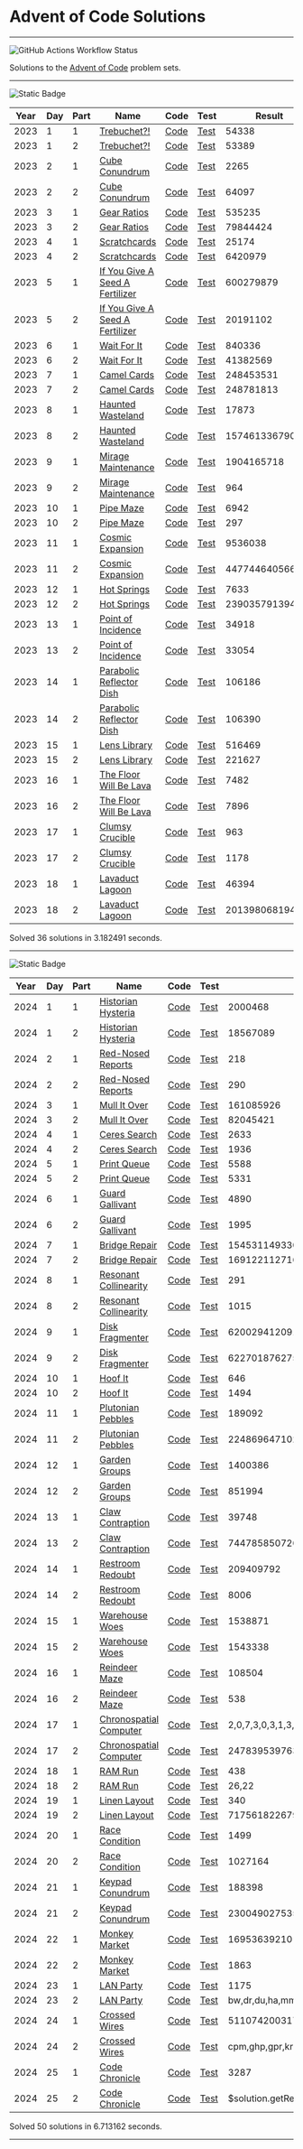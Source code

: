 # Advent of Code Solutions

---
![GitHub Actions Workflow Status](https://img.shields.io/github/actions/workflow/status/Viinyard/adventofcode/build.yml?branch=master&style=for-the-badge&label=Build%20and%20test)

Solutions to the [Advent of Code](https://adventofcode.com/) problem sets.

---

  
![Static Badge](https://img.shields.io/badge/aoc-2023-yellow?style=for-the-badge&logo=adventofcode&label=36)

| Year | Day | Part | Name | Code | Test | Result | Time (ms) |
|------|-----|------|------|------|------|--------|-----------|
| 2023 | 1 | 1 | [Trebuchet?!](https://adventofcode.com/2023/day/1) | [Code](solutions/src/main/java/dev/vinyard/adventofcode/soluce/year2023/day1/Day1Part1Solution.java) | [Test](solutions/src/test/java/dev/vinyard/adventofcode/soluce/year2023/day1/Day1Part1SolutionTest.java) | 54338 | 2.174432 |
| 2023 | 1 | 2 | [Trebuchet?!](https://adventofcode.com/2023/day/1) | [Code](solutions/src/main/java/dev/vinyard/adventofcode/soluce/year2023/day1/Day1Part2Solution.java) | [Test](solutions/src/test/java/dev/vinyard/adventofcode/soluce/year2023/day1/Day1Part2SolutionTest.java) | 53389 | 12.423332 |
| 2023 | 2 | 1 | [Cube Conundrum](https://adventofcode.com/2023/day/2) | [Code](solutions/src/main/java/dev/vinyard/adventofcode/soluce/year2023/day2/Day2Part1Solution.java) | [Test](solutions/src/test/java/dev/vinyard/adventofcode/soluce/year2023/day2/Day2Part1SolutionTest.java) | 2265 | 2.640797 |
| 2023 | 2 | 2 | [Cube Conundrum](https://adventofcode.com/2023/day/2) | [Code](solutions/src/main/java/dev/vinyard/adventofcode/soluce/year2023/day2/Day2Part2Solution.java) | [Test](solutions/src/test/java/dev/vinyard/adventofcode/soluce/year2023/day2/Day2Part2SolutionTest.java) | 64097 | 2.372564 |
| 2023 | 3 | 1 | [Gear Ratios](https://adventofcode.com/2023/day/3) | [Code](solutions/src/main/java/dev/vinyard/adventofcode/soluce/year2023/day3/Day3Part1Solution.java) | [Test](solutions/src/test/java/dev/vinyard/adventofcode/soluce/year2023/day3/Day3Part1SolutionTest.java) | 535235 | 14.186502 |
| 2023 | 3 | 2 | [Gear Ratios](https://adventofcode.com/2023/day/3) | [Code](solutions/src/main/java/dev/vinyard/adventofcode/soluce/year2023/day3/Day3Part2Solution.java) | [Test](solutions/src/test/java/dev/vinyard/adventofcode/soluce/year2023/day3/Day3Part2SolutionTest.java) | 79844424 | 9.960269 |
| 2023 | 4 | 1 | [Scratchcards](https://adventofcode.com/2023/day/4) | [Code](solutions/src/main/java/dev/vinyard/adventofcode/soluce/year2023/day4/Day4Part1Solution.java) | [Test](solutions/src/test/java/dev/vinyard/adventofcode/soluce/year2023/day4/Day4Part1SolutionTest.java) | 25174 | 2.69038 |
| 2023 | 4 | 2 | [Scratchcards](https://adventofcode.com/2023/day/4) | [Code](solutions/src/main/java/dev/vinyard/adventofcode/soluce/year2023/day4/Day4Part2Solution.java) | [Test](solutions/src/test/java/dev/vinyard/adventofcode/soluce/year2023/day4/Day4Part2SolutionTest.java) | 6420979 | 2.841554 |
| 2023 | 5 | 1 | [If You Give A Seed A Fertilizer](https://adventofcode.com/2023/day/5) | [Code](solutions/src/main/java/dev/vinyard/adventofcode/soluce/year2023/day5/Day5Part1Solution.java) | [Test](solutions/src/test/java/dev/vinyard/adventofcode/soluce/year2023/day5/Day5Part1SolutionTest.java) | 600279879 | 0.869863 |
| 2023 | 5 | 2 | [If You Give A Seed A Fertilizer](https://adventofcode.com/2023/day/5) | [Code](solutions/src/main/java/dev/vinyard/adventofcode/soluce/year2023/day5/Day5Part2Solution.java) | [Test](solutions/src/test/java/dev/vinyard/adventofcode/soluce/year2023/day5/Day5Part2SolutionTest.java) | 20191102 | 0.895622 |
| 2023 | 6 | 1 | [Wait For It](https://adventofcode.com/2023/day/6) | [Code](solutions/src/main/java/dev/vinyard/adventofcode/soluce/year2023/day6/Day6Part1Solution.java) | [Test](solutions/src/test/java/dev/vinyard/adventofcode/soluce/year2023/day6/Day6Part1SolutionTest.java) | 840336 | 0.100138 |
| 2023 | 6 | 2 | [Wait For It](https://adventofcode.com/2023/day/6) | [Code](solutions/src/main/java/dev/vinyard/adventofcode/soluce/year2023/day6/Day6Part2Solution.java) | [Test](solutions/src/test/java/dev/vinyard/adventofcode/soluce/year2023/day6/Day6Part2SolutionTest.java) | 41382569 | 387.952017 |
| 2023 | 7 | 1 | [Camel Cards](https://adventofcode.com/2023/day/7) | [Code](solutions/src/main/java/dev/vinyard/adventofcode/soluce/year2023/day7/Day7Part1Solution.java) | [Test](solutions/src/test/java/dev/vinyard/adventofcode/soluce/year2023/day7/Day7Part1SolutionTest.java) | 248453531 | 28.007838 |
| 2023 | 7 | 2 | [Camel Cards](https://adventofcode.com/2023/day/7) | [Code](solutions/src/main/java/dev/vinyard/adventofcode/soluce/year2023/day7/Day7Part2Solution.java) | [Test](solutions/src/test/java/dev/vinyard/adventofcode/soluce/year2023/day7/Day7Part2SolutionTest.java) | 248781813 | 14.377661 |
| 2023 | 8 | 1 | [Haunted Wasteland](https://adventofcode.com/2023/day/8) | [Code](solutions/src/main/java/dev/vinyard/adventofcode/soluce/year2023/day8/Day8Part1Solution.java) | [Test](solutions/src/test/java/dev/vinyard/adventofcode/soluce/year2023/day8/Day8Part1SolutionTest.java) | 17873 | 2.318091 |
| 2023 | 8 | 2 | [Haunted Wasteland](https://adventofcode.com/2023/day/8) | [Code](solutions/src/main/java/dev/vinyard/adventofcode/soluce/year2023/day8/Day8Part2Solution.java) | [Test](solutions/src/test/java/dev/vinyard/adventofcode/soluce/year2023/day8/Day8Part2SolutionTest.java) | 15746133679061 | 4.799965 |
| 2023 | 9 | 1 | [Mirage Maintenance](https://adventofcode.com/2023/day/9) | [Code](solutions/src/main/java/dev/vinyard/adventofcode/soluce/year2023/day9/Day9Part1Solution.java) | [Test](solutions/src/test/java/dev/vinyard/adventofcode/soluce/year2023/day9/Day9Part1SolutionTest.java) | 1904165718 | 17.058033 |
| 2023 | 9 | 2 | [Mirage Maintenance](https://adventofcode.com/2023/day/9) | [Code](solutions/src/main/java/dev/vinyard/adventofcode/soluce/year2023/day9/Day9Part2Solution.java) | [Test](solutions/src/test/java/dev/vinyard/adventofcode/soluce/year2023/day9/Day9Part2SolutionTest.java) | 964 | 10.945879 |
| 2023 | 10 | 1 | [Pipe Maze](https://adventofcode.com/2023/day/10) | [Code](solutions/src/main/java/dev/vinyard/adventofcode/soluce/year2023/day10/Day10Part1Solution.java) | [Test](solutions/src/test/java/dev/vinyard/adventofcode/soluce/year2023/day10/Day10Part1SolutionTest.java) | 6942 | 109.178036 |
| 2023 | 10 | 2 | [Pipe Maze](https://adventofcode.com/2023/day/10) | [Code](solutions/src/main/java/dev/vinyard/adventofcode/soluce/year2023/day10/Day10Part2Solution.java) | [Test](solutions/src/test/java/dev/vinyard/adventofcode/soluce/year2023/day10/Day10Part2SolutionTest.java) | 297 | 227.964448 |
| 2023 | 11 | 1 | [Cosmic Expansion](https://adventofcode.com/2023/day/11) | [Code](solutions/src/main/java/dev/vinyard/adventofcode/soluce/year2023/day11/Day11Part1Solution.java) | [Test](solutions/src/test/java/dev/vinyard/adventofcode/soluce/year2023/day11/Day11Part1SolutionTest.java) | 9536038 | 68.246624 |
| 2023 | 11 | 2 | [Cosmic Expansion](https://adventofcode.com/2023/day/11) | [Code](solutions/src/main/java/dev/vinyard/adventofcode/soluce/year2023/day11/Day11Part2Solution.java) | [Test](solutions/src/test/java/dev/vinyard/adventofcode/soluce/year2023/day11/Day11Part2SolutionTest.java) | 447744640566 | 67.186203 |
| 2023 | 12 | 1 | [Hot Springs](https://adventofcode.com/2023/day/12) | [Code](solutions/src/main/java/dev/vinyard/adventofcode/soluce/year2023/day12/Day12Part1Solution.java) | [Test](solutions/src/test/java/dev/vinyard/adventofcode/soluce/year2023/day12/Day12Part1SolutionTest.java) | 7633 | 41.596395 |
| 2023 | 12 | 2 | [Hot Springs](https://adventofcode.com/2023/day/12) | [Code](solutions/src/main/java/dev/vinyard/adventofcode/soluce/year2023/day12/Day12Part2Solution.java) | [Test](solutions/src/test/java/dev/vinyard/adventofcode/soluce/year2023/day12/Day12Part2SolutionTest.java) | 23903579139437 | 285.616442 |
| 2023 | 13 | 1 | [Point of Incidence](https://adventofcode.com/2023/day/13) | [Code](solutions/src/main/java/dev/vinyard/adventofcode/soluce/year2023/day13/Day13Part1Solution.java) | [Test](solutions/src/test/java/dev/vinyard/adventofcode/soluce/year2023/day13/Day13Part1SolutionTest.java) | 34918 | 57.660351 |
| 2023 | 13 | 2 | [Point of Incidence](https://adventofcode.com/2023/day/13) | [Code](solutions/src/main/java/dev/vinyard/adventofcode/soluce/year2023/day13/Day13Part2Solution.java) | [Test](solutions/src/test/java/dev/vinyard/adventofcode/soluce/year2023/day13/Day13Part2SolutionTest.java) | 33054 | 59.031695 |
| 2023 | 14 | 1 | [Parabolic Reflector Dish](https://adventofcode.com/2023/day/14) | [Code](solutions/src/main/java/dev/vinyard/adventofcode/soluce/year2023/day14/Day14Part1Solution.java) | [Test](solutions/src/test/java/dev/vinyard/adventofcode/soluce/year2023/day14/Day14Part1SolutionTest.java) | 106186 | 27.477471 |
| 2023 | 14 | 2 | [Parabolic Reflector Dish](https://adventofcode.com/2023/day/14) | [Code](solutions/src/main/java/dev/vinyard/adventofcode/soluce/year2023/day14/Day14Part2Solution.java) | [Test](solutions/src/test/java/dev/vinyard/adventofcode/soluce/year2023/day14/Day14Part2SolutionTest.java) | 106390 | 297.715176 |
| 2023 | 15 | 1 | [Lens Library](https://adventofcode.com/2023/day/15) | [Code](solutions/src/main/java/dev/vinyard/adventofcode/soluce/year2023/day15/Day15Part1Solution.java) | [Test](solutions/src/test/java/dev/vinyard/adventofcode/soluce/year2023/day15/Day15Part1SolutionTest.java) | 516469 | 4.55985 |
| 2023 | 15 | 2 | [Lens Library](https://adventofcode.com/2023/day/15) | [Code](solutions/src/main/java/dev/vinyard/adventofcode/soluce/year2023/day15/Day15Part2Solution.java) | [Test](solutions/src/test/java/dev/vinyard/adventofcode/soluce/year2023/day15/Day15Part2SolutionTest.java) | 221627 | 4.321272 |
| 2023 | 16 | 1 | [The Floor Will Be Lava](https://adventofcode.com/2023/day/16) | [Code](solutions/src/main/java/dev/vinyard/adventofcode/soluce/year2023/day16/Day16Part1Solution.java) | [Test](solutions/src/test/java/dev/vinyard/adventofcode/soluce/year2023/day16/Day16Part1SolutionTest.java) | 7482 | 50.458722 |
| 2023 | 16 | 2 | [The Floor Will Be Lava](https://adventofcode.com/2023/day/16) | [Code](solutions/src/main/java/dev/vinyard/adventofcode/soluce/year2023/day16/Day16Part2Solution.java) | [Test](solutions/src/test/java/dev/vinyard/adventofcode/soluce/year2023/day16/Day16Part2SolutionTest.java) | 7896 | 451.046731 |
| 2023 | 17 | 1 | [Clumsy Crucible](https://adventofcode.com/2023/day/17) | [Code](solutions/src/main/java/dev/vinyard/adventofcode/soluce/year2023/day17/Day17Part1Solution.java) | [Test](solutions/src/test/java/dev/vinyard/adventofcode/soluce/year2023/day17/Day17Part1SolutionTest.java) | 963 | 267.896058 |
| 2023 | 17 | 2 | [Clumsy Crucible](https://adventofcode.com/2023/day/17) | [Code](solutions/src/main/java/dev/vinyard/adventofcode/soluce/year2023/day17/Day17Part2Solution.java) | [Test](solutions/src/test/java/dev/vinyard/adventofcode/soluce/year2023/day17/Day17Part2SolutionTest.java) | 1178 | 643.793325 |
| 2023 | 18 | 1 | [Lavaduct Lagoon](https://adventofcode.com/2023/day/18) | [Code](solutions/src/main/java/dev/vinyard/adventofcode/soluce/year2023/day18/Day18Part1Solution.java) | [Test](solutions/src/test/java/dev/vinyard/adventofcode/soluce/year2023/day18/Day18Part1SolutionTest.java) | 46394 | 1.263291 |
| 2023 | 18 | 2 | [Lavaduct Lagoon](https://adventofcode.com/2023/day/18) | [Code](solutions/src/main/java/dev/vinyard/adventofcode/soluce/year2023/day18/Day18Part2Solution.java) | [Test](solutions/src/test/java/dev/vinyard/adventofcode/soluce/year2023/day18/Day18Part2SolutionTest.java) | 201398068194715 | 0.863751 |

Solved 36 solutions in 3.182491 seconds.

---

   
![Static Badge](https://img.shields.io/badge/aoc-2024-yellow?style=for-the-badge&logo=adventofcode&label=50)

| Year | Day | Part | Name | Code | Test | Result | Time (ms) |
|------|-----|------|------|------|------|--------|-----------|
| 2024 | 1 | 1 | [Historian Hysteria](https://adventofcode.com/2024/day/1) | [Code](solutions/src/main/java/dev/vinyard/adventofcode/soluce/year2024/day1/Day1Part1Solution.java) | [Test](solutions/src/test/java/dev/vinyard/adventofcode/soluce/year2024/day1/Day1Part1SolutionTest.java) | 2000468 | 1.234126 |
| 2024 | 1 | 2 | [Historian Hysteria](https://adventofcode.com/2024/day/1) | [Code](solutions/src/main/java/dev/vinyard/adventofcode/soluce/year2024/day1/Day1Part2Solution.java) | [Test](solutions/src/test/java/dev/vinyard/adventofcode/soluce/year2024/day1/Day1Part2SolutionTest.java) | 18567089 | 0.741853 |
| 2024 | 2 | 1 | [Red-Nosed Reports](https://adventofcode.com/2024/day/2) | [Code](solutions/src/main/java/dev/vinyard/adventofcode/soluce/year2024/day2/Day2Part1Solution.java) | [Test](solutions/src/test/java/dev/vinyard/adventofcode/soluce/year2024/day2/Day2Part1SolutionTest.java) | 218 | 2.908038 |
| 2024 | 2 | 2 | [Red-Nosed Reports](https://adventofcode.com/2024/day/2) | [Code](solutions/src/main/java/dev/vinyard/adventofcode/soluce/year2024/day2/Day2Part2Solution.java) | [Test](solutions/src/test/java/dev/vinyard/adventofcode/soluce/year2024/day2/Day2Part2SolutionTest.java) | 290 | 12.881035 |
| 2024 | 3 | 1 | [Mull It Over](https://adventofcode.com/2024/day/3) | [Code](solutions/src/main/java/dev/vinyard/adventofcode/soluce/year2024/day3/Day3Part1Solution.java) | [Test](solutions/src/test/java/dev/vinyard/adventofcode/soluce/year2024/day3/Day3Part1SolutionTest.java) | 161085926 | 4.852557 |
| 2024 | 3 | 2 | [Mull It Over](https://adventofcode.com/2024/day/3) | [Code](solutions/src/main/java/dev/vinyard/adventofcode/soluce/year2024/day3/Day3Part2Solution.java) | [Test](solutions/src/test/java/dev/vinyard/adventofcode/soluce/year2024/day3/Day3Part2SolutionTest.java) | 82045421 | 3.342243 |
| 2024 | 4 | 1 | [Ceres Search](https://adventofcode.com/2024/day/4) | [Code](solutions/src/main/java/dev/vinyard/adventofcode/soluce/year2024/day4/Day4Part1Solution.java) | [Test](solutions/src/test/java/dev/vinyard/adventofcode/soluce/year2024/day4/Day4Part1SolutionTest.java) | 2633 | 110.282964 |
| 2024 | 4 | 2 | [Ceres Search](https://adventofcode.com/2024/day/4) | [Code](solutions/src/main/java/dev/vinyard/adventofcode/soluce/year2024/day4/Day4Part2Solution.java) | [Test](solutions/src/test/java/dev/vinyard/adventofcode/soluce/year2024/day4/Day4Part2SolutionTest.java) | 1936 | 49.437977 |
| 2024 | 5 | 1 | [Print Queue](https://adventofcode.com/2024/day/5) | [Code](solutions/src/main/java/dev/vinyard/adventofcode/soluce/year2024/day5/Day5Part1Solution.java) | [Test](solutions/src/test/java/dev/vinyard/adventofcode/soluce/year2024/day5/Day5Part1SolutionTest.java) | 5588 | 5.232431 |
| 2024 | 5 | 2 | [Print Queue](https://adventofcode.com/2024/day/5) | [Code](solutions/src/main/java/dev/vinyard/adventofcode/soluce/year2024/day5/Day5Part2Solution.java) | [Test](solutions/src/test/java/dev/vinyard/adventofcode/soluce/year2024/day5/Day5Part2SolutionTest.java) | 5331 | 11.735055 |
| 2024 | 6 | 1 | [Guard Gallivant](https://adventofcode.com/2024/day/6) | [Code](solutions/src/main/java/dev/vinyard/adventofcode/soluce/year2024/day6/Day6Part1Solution.java) | [Test](solutions/src/test/java/dev/vinyard/adventofcode/soluce/year2024/day6/Day6Part1SolutionTest.java) | 4890 | 55.137134 |
| 2024 | 6 | 2 | [Guard Gallivant](https://adventofcode.com/2024/day/6) | [Code](solutions/src/main/java/dev/vinyard/adventofcode/soluce/year2024/day6/Day6Part2Solution.java) | [Test](solutions/src/test/java/dev/vinyard/adventofcode/soluce/year2024/day6/Day6Part2SolutionTest.java) | 1995 | 839.029694 |
| 2024 | 7 | 1 | [Bridge Repair](https://adventofcode.com/2024/day/7) | [Code](solutions/src/main/java/dev/vinyard/adventofcode/soluce/year2024/day7/Day7Part1Solution.java) | [Test](solutions/src/test/java/dev/vinyard/adventofcode/soluce/year2024/day7/Day7Part1SolutionTest.java) | 1545311493300 | 22.288418 |
| 2024 | 7 | 2 | [Bridge Repair](https://adventofcode.com/2024/day/7) | [Code](solutions/src/main/java/dev/vinyard/adventofcode/soluce/year2024/day7/Day7Part2Solution.java) | [Test](solutions/src/test/java/dev/vinyard/adventofcode/soluce/year2024/day7/Day7Part2SolutionTest.java) | 169122112716571 | 402.970675 |
| 2024 | 8 | 1 | [Resonant Collinearity](https://adventofcode.com/2024/day/8) | [Code](solutions/src/main/java/dev/vinyard/adventofcode/soluce/year2024/day8/Day8Part1Solution.java) | [Test](solutions/src/test/java/dev/vinyard/adventofcode/soluce/year2024/day8/Day8Part1SolutionTest.java) | 291 | 18.118217 |
| 2024 | 8 | 2 | [Resonant Collinearity](https://adventofcode.com/2024/day/8) | [Code](solutions/src/main/java/dev/vinyard/adventofcode/soluce/year2024/day8/Day8Part2Solution.java) | [Test](solutions/src/test/java/dev/vinyard/adventofcode/soluce/year2024/day8/Day8Part2SolutionTest.java) | 1015 | 15.981196 |
| 2024 | 9 | 1 | [Disk Fragmenter](https://adventofcode.com/2024/day/9) | [Code](solutions/src/main/java/dev/vinyard/adventofcode/soluce/year2024/day9/Day9Part1Solution.java) | [Test](solutions/src/test/java/dev/vinyard/adventofcode/soluce/year2024/day9/Day9Part1SolutionTest.java) | 6200294120911 | 45.541101 |
| 2024 | 9 | 2 | [Disk Fragmenter](https://adventofcode.com/2024/day/9) | [Code](solutions/src/main/java/dev/vinyard/adventofcode/soluce/year2024/day9/Day9Part2Solution.java) | [Test](solutions/src/test/java/dev/vinyard/adventofcode/soluce/year2024/day9/Day9Part2SolutionTest.java) | 6227018762750 | 881.85666 |
| 2024 | 10 | 1 | [Hoof It](https://adventofcode.com/2024/day/10) | [Code](solutions/src/main/java/dev/vinyard/adventofcode/soluce/year2024/day10/Day10Part1Solution.java) | [Test](solutions/src/test/java/dev/vinyard/adventofcode/soluce/year2024/day10/Day10Part1SolutionTest.java) | 646 | 10.68715 |
| 2024 | 10 | 2 | [Hoof It](https://adventofcode.com/2024/day/10) | [Code](solutions/src/main/java/dev/vinyard/adventofcode/soluce/year2024/day10/Day10Part2Solution.java) | [Test](solutions/src/test/java/dev/vinyard/adventofcode/soluce/year2024/day10/Day10Part2SolutionTest.java) | 1494 | 10.024817 |
| 2024 | 11 | 1 | [Plutonian Pebbles](https://adventofcode.com/2024/day/11) | [Code](solutions/src/main/java/dev/vinyard/adventofcode/soluce/year2024/day11/Day11Part1Solution.java) | [Test](solutions/src/test/java/dev/vinyard/adventofcode/soluce/year2024/day11/Day11Part1SolutionTest.java) | 189092 | 1.296048 |
| 2024 | 11 | 2 | [Plutonian Pebbles](https://adventofcode.com/2024/day/11) | [Code](solutions/src/main/java/dev/vinyard/adventofcode/soluce/year2024/day11/Day11Part2Solution.java) | [Test](solutions/src/test/java/dev/vinyard/adventofcode/soluce/year2024/day11/Day11Part2SolutionTest.java) | 224869647102559 | 34.064468 |
| 2024 | 12 | 1 | [Garden Groups](https://adventofcode.com/2024/day/12) | [Code](solutions/src/main/java/dev/vinyard/adventofcode/soluce/year2024/day12/Day12Part1Solution.java) | [Test](solutions/src/test/java/dev/vinyard/adventofcode/soluce/year2024/day12/Day12Part1SolutionTest.java) | 1400386 | 62.286985 |
| 2024 | 12 | 2 | [Garden Groups](https://adventofcode.com/2024/day/12) | [Code](solutions/src/main/java/dev/vinyard/adventofcode/soluce/year2024/day12/Day12Part2Solution.java) | [Test](solutions/src/test/java/dev/vinyard/adventofcode/soluce/year2024/day12/Day12Part2SolutionTest.java) | 851994 | 72.039752 |
| 2024 | 13 | 1 | [Claw Contraption](https://adventofcode.com/2024/day/13) | [Code](solutions/src/main/java/dev/vinyard/adventofcode/soluce/year2024/day13/Day13Part1Solution.java) | [Test](solutions/src/test/java/dev/vinyard/adventofcode/soluce/year2024/day13/Day13Part1SolutionTest.java) | 39748 | 0.699272 |
| 2024 | 13 | 2 | [Claw Contraption](https://adventofcode.com/2024/day/13) | [Code](solutions/src/main/java/dev/vinyard/adventofcode/soluce/year2024/day13/Day13Part2Solution.java) | [Test](solutions/src/test/java/dev/vinyard/adventofcode/soluce/year2024/day13/Day13Part2SolutionTest.java) | 74478585072604 | 0.758723 |
| 2024 | 14 | 1 | [Restroom Redoubt](https://adventofcode.com/2024/day/14) | [Code](solutions/src/main/java/dev/vinyard/adventofcode/soluce/year2024/day14/Day14Part1Solution.java) | [Test](solutions/src/test/java/dev/vinyard/adventofcode/soluce/year2024/day14/Day14Part1SolutionTest.java) | 209409792 | 0.699712 |
| 2024 | 14 | 2 | [Restroom Redoubt](https://adventofcode.com/2024/day/14) | [Code](solutions/src/main/java/dev/vinyard/adventofcode/soluce/year2024/day14/Day14Part2Solution.java) | [Test](solutions/src/test/java/dev/vinyard/adventofcode/soluce/year2024/day14/Day14Part2SolutionTest.java) | 8006 | 206.58052 |
| 2024 | 15 | 1 | [Warehouse Woes](https://adventofcode.com/2024/day/15) | [Code](solutions/src/main/java/dev/vinyard/adventofcode/soluce/year2024/day15/Day15Part1Solution.java) | [Test](solutions/src/test/java/dev/vinyard/adventofcode/soluce/year2024/day15/Day15Part1SolutionTest.java) | 1538871 | 346.542883 |
| 2024 | 15 | 2 | [Warehouse Woes](https://adventofcode.com/2024/day/15) | [Code](solutions/src/main/java/dev/vinyard/adventofcode/soluce/year2024/day15/Day15Part2Solution.java) | [Test](solutions/src/test/java/dev/vinyard/adventofcode/soluce/year2024/day15/Day15Part2SolutionTest.java) | 1543338 | 341.871118 |
| 2024 | 16 | 1 | [Reindeer Maze](https://adventofcode.com/2024/day/16) | [Code](solutions/src/main/java/dev/vinyard/adventofcode/soluce/year2024/day16/Day16Part1Solution.java) | [Test](solutions/src/test/java/dev/vinyard/adventofcode/soluce/year2024/day16/Day16Part1SolutionTest.java) | 108504 | 182.03617 |
| 2024 | 16 | 2 | [Reindeer Maze](https://adventofcode.com/2024/day/16) | [Code](solutions/src/main/java/dev/vinyard/adventofcode/soluce/year2024/day16/Day16Part2Solution.java) | [Test](solutions/src/test/java/dev/vinyard/adventofcode/soluce/year2024/day16/Day16Part2SolutionTest.java) | 538 | 368.399821 |
| 2024 | 17 | 1 | [Chronospatial Computer](https://adventofcode.com/2024/day/17) | [Code](solutions/src/main/java/dev/vinyard/adventofcode/soluce/year2024/day17/Day17Part1Solution.java) | [Test](solutions/src/test/java/dev/vinyard/adventofcode/soluce/year2024/day17/Day17Part1SolutionTest.java) | 2,0,7,3,0,3,1,3,7 | 0.061546 |
| 2024 | 17 | 2 | [Chronospatial Computer](https://adventofcode.com/2024/day/17) | [Code](solutions/src/main/java/dev/vinyard/adventofcode/soluce/year2024/day17/Day17Part2Solution.java) | [Test](solutions/src/test/java/dev/vinyard/adventofcode/soluce/year2024/day17/Day17Part2SolutionTest.java) | 247839539763386 | 2.320304 |
| 2024 | 18 | 1 | [RAM Run](https://adventofcode.com/2024/day/18) | [Code](solutions/src/main/java/dev/vinyard/adventofcode/soluce/year2024/day18/Day18Part1Solution.java) | [Test](solutions/src/test/java/dev/vinyard/adventofcode/soluce/year2024/day18/Day18Part1SolutionTest.java) | 438 | 21.328435 |
| 2024 | 18 | 2 | [RAM Run](https://adventofcode.com/2024/day/18) | [Code](solutions/src/main/java/dev/vinyard/adventofcode/soluce/year2024/day18/Day18Part2Solution.java) | [Test](solutions/src/test/java/dev/vinyard/adventofcode/soluce/year2024/day18/Day18Part2SolutionTest.java) | 26,22 | 227.205414 |
| 2024 | 19 | 1 | [Linen Layout](https://adventofcode.com/2024/day/19) | [Code](solutions/src/main/java/dev/vinyard/adventofcode/soluce/year2024/day19/Day19Part1Solution.java) | [Test](solutions/src/test/java/dev/vinyard/adventofcode/soluce/year2024/day19/Day19Part1SolutionTest.java) | 340 | 74.537816 |
| 2024 | 19 | 2 | [Linen Layout](https://adventofcode.com/2024/day/19) | [Code](solutions/src/main/java/dev/vinyard/adventofcode/soluce/year2024/day19/Day19Part2Solution.java) | [Test](solutions/src/test/java/dev/vinyard/adventofcode/soluce/year2024/day19/Day19Part2SolutionTest.java) | 717561822679428 | 70.520231 |
| 2024 | 20 | 1 | [Race Condition](https://adventofcode.com/2024/day/20) | [Code](solutions/src/main/java/dev/vinyard/adventofcode/soluce/year2024/day20/Day20Part1Solution.java) | [Test](solutions/src/test/java/dev/vinyard/adventofcode/soluce/year2024/day20/Day20Part1SolutionTest.java) | 1499 | 619.988113 |
| 2024 | 20 | 2 | [Race Condition](https://adventofcode.com/2024/day/20) | [Code](solutions/src/main/java/dev/vinyard/adventofcode/soluce/year2024/day20/Day20Part2Solution.java) | [Test](solutions/src/test/java/dev/vinyard/adventofcode/soluce/year2024/day20/Day20Part2SolutionTest.java) | 1027164 | 604.137042 |
| 2024 | 21 | 1 | [Keypad Conundrum](https://adventofcode.com/2024/day/21) | [Code](solutions/src/main/java/dev/vinyard/adventofcode/soluce/year2024/day21/Day21Part1Solution.java) | [Test](solutions/src/test/java/dev/vinyard/adventofcode/soluce/year2024/day21/Day21Part1SolutionTest.java) | 188398 | 63.239214 |
| 2024 | 21 | 2 | [Keypad Conundrum](https://adventofcode.com/2024/day/21) | [Code](solutions/src/main/java/dev/vinyard/adventofcode/soluce/year2024/day21/Day21Part2Solution.java) | [Test](solutions/src/test/java/dev/vinyard/adventofcode/soluce/year2024/day21/Day21Part2SolutionTest.java) | 230049027535970 | 23.398528 |
| 2024 | 22 | 1 | [Monkey Market](https://adventofcode.com/2024/day/22) | [Code](solutions/src/main/java/dev/vinyard/adventofcode/soluce/year2024/day22/Day22Part1Solution.java) | [Test](solutions/src/test/java/dev/vinyard/adventofcode/soluce/year2024/day22/Day22Part1SolutionTest.java) | 16953639210 | 18.841529 |
| 2024 | 22 | 2 | [Monkey Market](https://adventofcode.com/2024/day/22) | [Code](solutions/src/main/java/dev/vinyard/adventofcode/soluce/year2024/day22/Day22Part2Solution.java) | [Test](solutions/src/test/java/dev/vinyard/adventofcode/soluce/year2024/day22/Day22Part2SolutionTest.java) | 1863 | 789.267892 |
| 2024 | 23 | 1 | [LAN Party](https://adventofcode.com/2024/day/23) | [Code](solutions/src/main/java/dev/vinyard/adventofcode/soluce/year2024/day23/Day23Part1Solution.java) | [Test](solutions/src/test/java/dev/vinyard/adventofcode/soluce/year2024/day23/Day23Part1SolutionTest.java) | 1175 | 21.374762 |
| 2024 | 23 | 2 | [LAN Party](https://adventofcode.com/2024/day/23) | [Code](solutions/src/main/java/dev/vinyard/adventofcode/soluce/year2024/day23/Day23Part2Solution.java) | [Test](solutions/src/test/java/dev/vinyard/adventofcode/soluce/year2024/day23/Day23Part2SolutionTest.java) | bw,dr,du,ha,mm,ov,pj,qh,tz,uv,vq,wq,xw | 22.383966 |
| 2024 | 24 | 1 | [Crossed Wires](https://adventofcode.com/2024/day/24) | [Code](solutions/src/main/java/dev/vinyard/adventofcode/soluce/year2024/day24/Day24Part1Solution.java) | [Test](solutions/src/test/java/dev/vinyard/adventofcode/soluce/year2024/day24/Day24Part1SolutionTest.java) | 51107420031718 | 0.525066 |
| 2024 | 24 | 2 | [Crossed Wires](https://adventofcode.com/2024/day/24) | [Code](solutions/src/main/java/dev/vinyard/adventofcode/soluce/year2024/day24/Day24Part2Solution.java) | [Test](solutions/src/test/java/dev/vinyard/adventofcode/soluce/year2024/day24/Day24Part2SolutionTest.java) | cpm,ghp,gpr,krs,nks,z10,z21,z33 | 4.498762 |
| 2024 | 25 | 1 | [Code Chronicle](https://adventofcode.com/2024/day/25) | [Code](solutions/src/main/java/dev/vinyard/adventofcode/soluce/year2024/day25/Day25Part1Solution.java) | [Test](solutions/src/test/java/dev/vinyard/adventofcode/soluce/year2024/day25/Day25Part1SolutionTest.java) | 3287 | 27.968095 |
| 2024 | 25 | 2 | [Code Chronicle](https://adventofcode.com/2024/day/25) | [Code](solutions/src/main/java/dev/vinyard/adventofcode/soluce/year2024/day25/Day25Part2Solution.java) | [Test](solutions/src/test/java/dev/vinyard/adventofcode/soluce/year2024/day25/Day25Part2SolutionTest.java) | $solution.getResult() | 0.006072 |

Solved 50 solutions in 6.713162 seconds.

---

